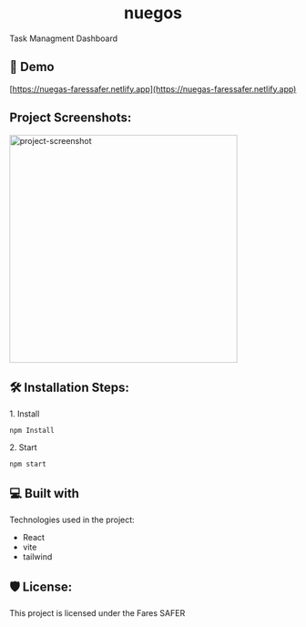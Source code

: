 <h1 align="center" id="title">nuegos</h1>

<p id="description">Task Managment Dashboard</p>

<h2>🚀 Demo</h2>

[https://nuegas-faressafer.netlify.app](https://nuegas-faressafer.netlify.app)

<h2>Project Screenshots:</h2>

<img src="images.1png" alt="project-screenshot" width="400" height="400/">

<h2>🛠️ Installation Steps:</h2>

<p>1. Install</p>

```
npm Install
```

<p>2. Start</p>

```
npm start
```

  
  
<h2>💻 Built with</h2>

Technologies used in the project:

*   React
*   vite
*   tailwind

<h2>🛡️ License:</h2>

This project is licensed under the Fares SAFER
